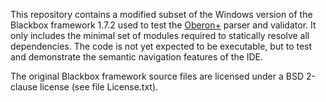 This repository contains a modified subset of the Windows version of the Blackbox framework 1.7.2 used to test the [Oberon+](https://github.com/rochus-keller/Oberon/blob/master/documentation/The_Programming_Language_Oberon%2B.adoc) parser and validator. It only includes the minimal set of modules required to statically resolve all dependencies. The code is not yet expected to be executable, but to test and demonstrate the semantic navigation features of the IDE.


The original Blackbox framework source files are licensed under a BSD 2-clause license (see file License.txt).

